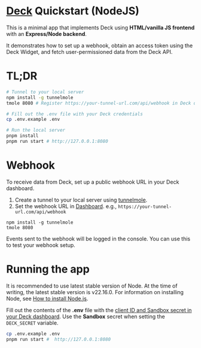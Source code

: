 # [Deck](https://deck.co) Quickstart (NodeJS)

This is a minimal app that implements Deck using **HTML/vanilla JS frontend** with an **Express/Node backend**.

It demonstrates how to set up a webhook, obtain an access token using the Deck Widget, and fetch user-permissioned data from the Deck API.

# TL;DR

```sh
# Tunnel to your local server
npm install -g tunnelmole
tmole 8080 # Register https://your-tunnel-url.com/api/webhook in Deck dashboard

# Fill out the .env file with your Deck credentials
cp .env.example .env

# Run the local server
pnpm install
pnpm run start # http://127.0.0.1:8080
```

# Webhook

To receive data from Deck, set up a public webhook URL in your Deck dashboard. 

1. Create a tunnel to your local server using [tunnelmole](https://tunnelmole.com).
2. Set the webhook URL in [Dashboard](https://dashboard.deck.co/). e.g., `https://your-tunnel-url.com/api/webhook`

```
npm install -g tunnelmole
tmole 8080
```

Events sent to the webhook will be logged in the console. You can use this to test your webhook setup.

# Running the app

It is recommended to use latest stable version of Node. At the time of writing, the latest stable version is v22.16.0. 
For information on installing Node, see [How to install Node.js](https://nodejs.dev/learn/how-to-install-nodejs).

Fill out the contents of the **.env** file with the [client ID and Sandbox secret in your Deck dashboard](https://dashboard.deck.co/). Use the **Sandbox** secret when setting the `DECK_SECRET` variable.

```bash
cp .env.example .env
pnpm run start #  http://127.0.0.1:8080
```
